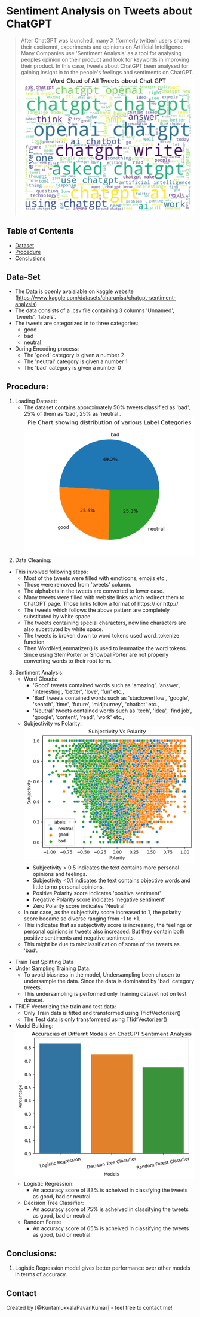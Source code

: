 # Sentiment Analysis on Tweets about ChatGPT
> After ChatGPT was launched, many X (formerly twitter) users shared their excitemnt, experiments and opinions on Artificial Intelligence.
Many Companies use 'Sentiment Analysis' as a tool for analysing peoples opinion on their product and look for keywords in improving their product.
In this case, tweets about ChatGPT been analysed for gaining insight in to the people's feelings and sentiments on ChatGPT.
![Word Cloud of dataset](https://github.com/KuntamukkalaPavanKumar/code_clause_sentiment_analysis/blob/main/wordcloud.png)


## Table of Contents
* [Dataset](#data-set)
* [Procedure](#procedure)
* [Conclusions](#conclusions)


## Data-Set
- The Data is openly avaialable on kaggle website (https://www.kaggle.com/datasets/charunisa/chatgpt-sentiment-analysis)
- The data consists of a .csv file containing 3 columns 'Unnamed', 'tweets', 'labels'.
- The tweets are categorized in to three categories:
    - good
    - bad
    - neutral
- During Encoding process:
    - The 'good' category is given a number 2
    - The 'neutral' category is given a number 1
    - The 'bad' category is given a number 0

## Procedure:
1. Loading Dataset:
    - The dataset contains approximately 50% tweets classified as 'bad', 25% of them as 'bad', 25% as 'neutral'.
![distribution_data](https://github.com/KuntamukkalaPavanKumar/code_clause_sentiment_analysis/blob/main/tweetsdistribution.png) 
2. Data Cleaning:
- This involved following steps:
    - Most of the tweets were filled with emoticons, emojis etc.,
    - Those were removed from 'tweets' column.
    - The alphabets in the tweets are converted to lower case.
    - Many tweets were filled with website links which redirect them to ChatGPT page. Those links follow a format of https:// or http://
    - The tweets which follows the above pattern are completely substituted by white space.
    - The tweets containing special characters, new line characters are also substituted by white space.
    - The tweets is broken down to word tokens used word_tokenize function
    - Then WordNetLemmatizer() is used to lemmatize the word tokens. Since using StemPorter or SnowballPorter are not properly converting words to their root form.
3. Sentiment Analysis:
    - Word Clouds:
        - 'Good' tweets contained words such as 'amazing', 'answer', 'interesting', 'better', 'love', 'fun' etc.,
        - 'Bad' tweets contained words such as 'stackoverflow', 'google', 'search', 'time', 'future', 'midjourney', 'chatbot' etc.,
        - 'Neutral' tweets contained words such as 'tech', 'idea', 'find job', 'google', 'content', 'read', 'work' etc.,
    - Subjectivity vs Polarity:
![subjectivitypolarity](https://github.com/KuntamukkalaPavanKumar/code_clause_sentiment_analysis/blob/main/subjectivityvspolarity.png)
        - Subjectivity > 0.5 indicates the text contains more personal opinions and feelings.
        - Subjectivity <0.1 indicates the text contains objective words and little to no personal opinions.
        - Positive Polarity score indicates 'positive sentiment'
        - Negative Polarity score indicates 'negative sentiment'
        - Zero Polarity score indicates 'Neutral'
    - In our case, as the subjectivity score increased to 1, the polarity score became so diverse ranging from -1 to +1.
    - This indicates that as subjectivity score is increasing, the feelings or personal opinions in tweets also increased. But they contain both positive sentiments and negative sentiments.
    - This might be due to misclassification of some of the tweets as 'bad'.
- Train Test Splitting Data
- Under Sampling Training Data:
    - To avoid biasness in the model, Undersampling been chosen to undersample the data. Since the data is dominated by 'bad' category tweets.
    - This undersampling is performed only Training dataset not on test dataset.
- TFIDF Vectorizing the train and test data:
    - Only Train data is fitted and transformed using TfidfVectorizer()
    - The Test data is only transformeed using TfidfVectorizer()
- Model Building:
![models](https://github.com/KuntamukkalaPavanKumar/code_clause_sentiment_analysis/blob/main/accuracyscoremodels.png)
    - Logistic Regression:
        - An accuracy score of 83% is acheived in classfying the tweets as good, bad or neutral
    - Decision Tree Classifier:
        - An accuracy score of 75% is acheived in classifying the tweets as good, bad or neutral
    - Random Forest
        - An accuracy score of 65% is acheived in classifying the tweets as good, bad or neutral.

## Conclusions:
1. Logistic Regression model gives better performance over other models in terms of accuracy.

## Contact
Created by [@KuntamukkalaPavanKumar] - feel free to contact me!
